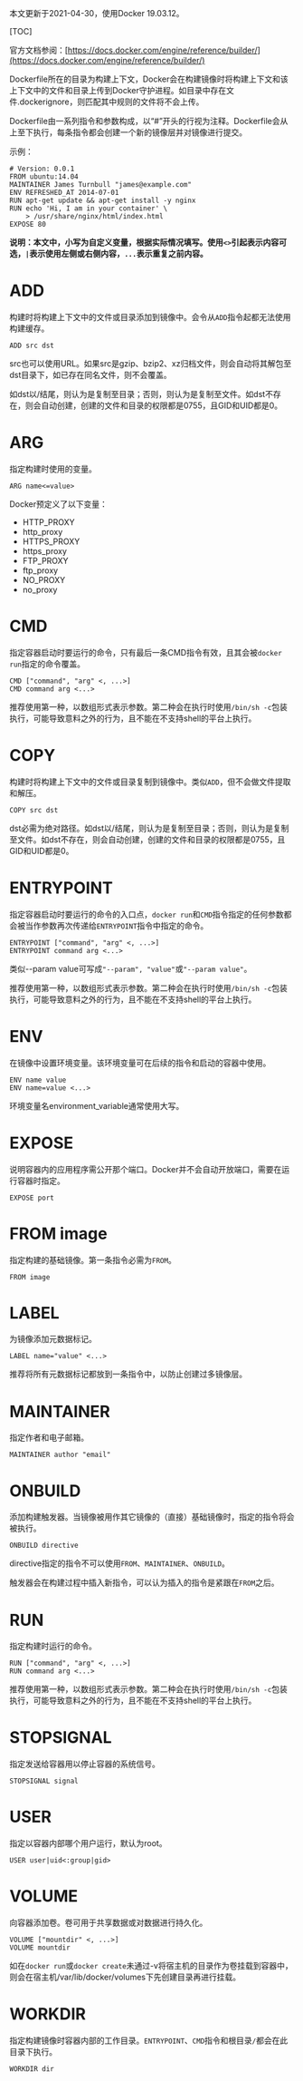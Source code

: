 本文更新于2021-04-30，使用Docker 19.03.12。

[TOC]

官方文档参阅：[https://docs.docker.com/engine/reference/builder/](https://docs.docker.com/engine/reference/builder/)

Dockerfile所在的目录为构建上下文，Docker会在构建镜像时将构建上下文和该上下文中的文件和目录上传到Docker守护进程。如目录中存在文件.dockerignore，则匹配其中规则的文件将不会上传。

Dockerfile由一系列指令和参数构成，以“#”开头的行视为注释。Dockerfile会从上至下执行，每条指令都会创建一个新的镜像层并对镜像进行提交。

示例：

```
# Version: 0.0.1
FROM ubuntu:14.04
MAINTAINER James Turnbull "james@example.com"
ENV REFRESHED_AT 2014-07-01
RUN apt-get update && apt-get install -y nginx
RUN echo 'Hi, I am in your container' \
	> /usr/share/nginx/html/index.html
EXPOSE 80
```

**说明：本文中，小写为自定义变量，根据实际情况填写。使用`<>`引起表示内容可选，`|`表示使用左侧或右侧内容，`...`表示重复之前内容。**

# ADD

构建时将构建上下文中的文件或目录添加到镜像中。会令从`ADD`指令起都无法使用构建缓存。

```
ADD src dst
```

src也可以使用URL。如果src是gzip、bzip2、xz归档文件，则会自动将其解包至dst目录下，如已存在同名文件，则不会覆盖。

如dst以/结尾，则认为是复制至目录；否则，则认为是复制至文件。如dst不存在，则会自动创建，创建的文件和目录的权限都是0755，且GID和UID都是0。

# ARG

指定构建时使用的变量。

```
ARG name<=value>
```

Docker预定义了以下变量：

* HTTP_PROXY
* http_proxy
* HTTPS_PROXY
* https_proxy
* FTP_PROXY
* ftp_proxy
* NO_PROXY
* no_proxy

# CMD

指定容器启动时要运行的命令，只有最后一条CMD指令有效，且其会被`docker run`指定的命令覆盖。

```
CMD ["command", "arg" <, ...>]
CMD command arg <...>
```

推荐使用第一种，以数组形式表示参数。第二种会在执行时使用`/bin/sh -c`包装执行，可能导致意料之外的行为，且不能在不支持shell的平台上执行。

# COPY

构建时将构建上下文中的文件或目录复制到镜像中。类似`ADD`，但不会做文件提取和解压。

```
COPY src dst
```

dst必需为绝对路径。如dst以/结尾，则认为是复制至目录；否则，则认为是复制至文件。如dst不存在，则会自动创建，创建的文件和目录的权限都是0755，且GID和UID都是0。

# ENTRYPOINT

指定容器启动时要运行的命令的入口点，`docker run`和`CMD`指令指定的任何参数都会被当作参数再次传递给`ENTRYPOINT`指令中指定的命令。

```
ENTRYPOINT ["command", "arg" <, ...>]
ENTRYPOINT command arg <...>
```

类似--param value可写成`"--param", "value"`或`"--param value"`。

推荐使用第一种，以数组形式表示参数。第二种会在执行时使用`/bin/sh -c`包装执行，可能导致意料之外的行为，且不能在不支持shell的平台上执行。

# ENV

在镜像中设置环境变量。该环境变量可在后续的指令和启动的容器中使用。

```
ENV name value
ENV name=value <...>
```

环境变量名environment_variable通常使用大写。

# EXPOSE

说明容器内的应用程序需公开那个端口。Docker并不会自动开放端口，需要在运行容器时指定。

```
EXPOSE port
```

# FROM image

指定构建的基础镜像。第一条指令必需为`FROM`。

```
FROM image
```

# LABEL

为镜像添加元数据标记。

```
LABEL name="value" <...>
```

推荐将所有元数据标记都放到一条指令中，以防止创建过多镜像层。

# MAINTAINER

指定作者和电子邮箱。

```
MAINTAINER author "email"
```

# ONBUILD

添加构建触发器。当镜像被用作其它镜像的（直接）基础镜像时，指定的指令将会被执行。

```
ONBUILD directive
```

directive指定的指令不可以使用`FROM`、`MAINTAINER`、`ONBUILD`。

触发器会在构建过程中插入新指令，可以认为插入的指令是紧跟在`FROM`之后。

# RUN

指定构建时运行的命令。

```
RUN ["command", "arg" <, ...>]
RUN command arg <...>
```

推荐使用第一种，以数组形式表示参数。第二种会在执行时使用`/bin/sh -c`包装执行，可能导致意料之外的行为，且不能在不支持shell的平台上执行。

# STOPSIGNAL

指定发送给容器用以停止容器的系统信号。

```
STOPSIGNAL signal
```

# USER

指定以容器内部哪个用户运行，默认为root。

```
USER user|uid<:group|gid>
```

# VOLUME

向容器添加卷。卷可用于共享数据或对数据进行持久化。

```
VOLUME ["mountdir" <, ...>]
VOLUME mountdir
```

如在`docker run`或`docker create`未通过-v将宿主机的目录作为卷挂载到容器中，则会在宿主机/var/lib/docker/volumes下先创建目录再进行挂载。

# WORKDIR

指定构建镜像时容器内部的工作目录。`ENTRYPOINT`、`CMD`指令和根目录`/`都会在此目录下执行。

```
WORKDIR dir
```
